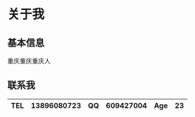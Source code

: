 # 关于我
<!-- -------- -->
<!-- -------- -->

## 基本信息
重庆重庆重庆人

## 联系我
|**TEL**| 13896080723 |**QQ**| 609427004 |**Age**| 23 |
|:-|:-|:-|:-|:-|:-|